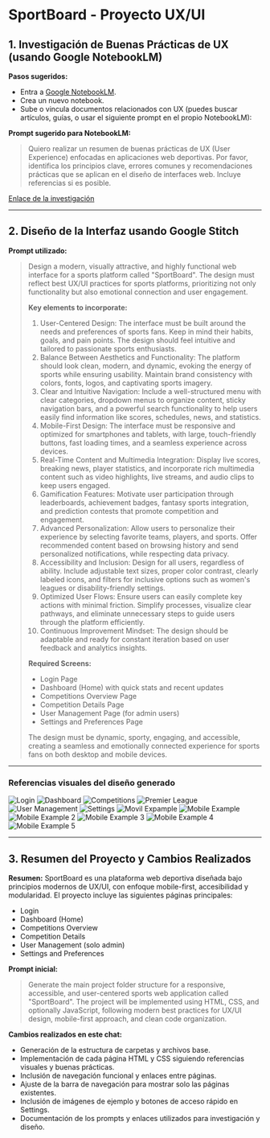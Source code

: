 # SportBoard - Proyecto UX/UI

## 1. Investigación de Buenas Prácticas de UX (usando Google NotebookLM)

**Pasos sugeridos:**
- Entra a [Google NotebookLM](https://notebooklm.google.com/).
- Crea un nuevo notebook.
- Sube o vincula documentos relacionados con UX (puedes buscar artículos, guías, o usar el siguiente prompt en el propio NotebookLM):

**Prompt sugerido para NotebookLM:**
> Quiero realizar un resumen de buenas prácticas de UX (User Experience) enfocadas en aplicaciones web deportivas. Por favor, identifica los principios clave, errores comunes y recomendaciones prácticas que se aplican en el diseño de interfaces web. Incluye referencias si es posible.

[Enlace de la investigación](https://notebooklm.google.com/notebook/571a53b2-18b8-4695-822b-9f22536aa880?authuser=1)

---

## 2. Diseño de la Interfaz usando Google Stitch

**Prompt utilizado:**

> Design a modern, visually attractive, and highly functional web interface for a sports platform called "SportBoard". The design must reflect best UX/UI practices for sports platforms, prioritizing not only functionality but also emotional connection and user engagement.
>
> **Key elements to incorporate:**
> 1. User-Centered Design: The interface must be built around the needs and preferences of sports fans. Keep in mind their habits, goals, and pain points. The design should feel intuitive and tailored to passionate sports enthusiasts.
> 2. Balance Between Aesthetics and Functionality: The platform should look clean, modern, and dynamic, evoking the energy of sports while ensuring usability. Maintain brand consistency with colors, fonts, logos, and captivating sports imagery.
> 3. Clear and Intuitive Navigation: Include a well-structured menu with clear categories, dropdown menus to organize content, sticky navigation bars, and a powerful search functionality to help users easily find information like scores, schedules, news, and statistics.
> 4. Mobile-First Design: The interface must be responsive and optimized for smartphones and tablets, with large, touch-friendly buttons, fast loading times, and a seamless experience across devices.
> 5. Real-Time Content and Multimedia Integration: Display live scores, breaking news, player statistics, and incorporate rich multimedia content such as video highlights, live streams, and audio clips to keep users engaged.
> 6. Gamification Features: Motivate user participation through leaderboards, achievement badges, fantasy sports integration, and prediction contests that promote competition and engagement.
> 7. Advanced Personalization: Allow users to personalize their experience by selecting favorite teams, players, and sports. Offer recommended content based on browsing history and send personalized notifications, while respecting data privacy.
> 8. Accessibility and Inclusion: Design for all users, regardless of ability. Include adjustable text sizes, proper color contrast, clearly labeled icons, and filters for inclusive options such as women's leagues or disability-friendly settings.
> 9. Optimized User Flows: Ensure users can easily complete key actions with minimal friction. Simplify processes, visualize clear pathways, and eliminate unnecessary steps to guide users through the platform efficiently.
> 10. Continuous Improvement Mindset: The design should be adaptable and ready for constant iteration based on user feedback and analytics insights.
>
> **Required Screens:**
> - Login Page
> - Dashboard (Home) with quick stats and recent updates
> - Competitions Overview Page
> - Competition Details Page
> - User Management Page (for admin users)
> - Settings and Preferences Page
>
> The design must be dynamic, sporty, engaging, and accessible, creating a seamless and emotionally connected experience for sports fans on both desktop and mobile devices.

---

### Referencias visuales del diseño generado

![Login](/SportBoard/assets/img/descarga.png)
![Dashboard](/SportBoard/assets/img/Hub.png)
![Competitions](/SportBoard/assets/img/Competitions.png)
![Premier League](/SportBoard/assets/img/Premier.png)
![User Management](/SportBoard/assets/img/Usermanage.png)
![Settings](/SportBoard/assets/img/Settings.png)
![Movil Expample](/SportBoard/assets/img/movile-ux.png)
![Mobile Example](/SportBoard/assets/img/movile_competitions.png)
![Mobile Example 2](/SportBoard/assets/img/movile_management.png)
![Mobile Example 3](/SportBoard/assets/img/movile_premierelegue.png)
![Mobile Example 4](/SportBoard/assets/img/movile_settings.png)
![Mobile Example 5](/SportBoard/assets/img/movile_stats.png)

---

## 3. Resumen del Proyecto y Cambios Realizados

**Resumen:**
SportBoard es una plataforma web deportiva diseñada bajo principios modernos de UX/UI, con enfoque mobile-first, accesibilidad y modularidad. El proyecto incluye las siguientes páginas principales:
- Login
- Dashboard (Home)
- Competitions Overview
- Competition Details
- User Management (solo admin)
- Settings and Preferences

**Prompt inicial:**
> Generate the main project folder structure for a responsive, accessible, and user-centered sports web application called "SportBoard". The project will be implemented using HTML, CSS, and optionally JavaScript, following modern best practices for UX/UI design, mobile-first approach, and clean code organization.

**Cambios realizados en este chat:**
- Generación de la estructura de carpetas y archivos base.
- Implementación de cada página HTML y CSS siguiendo referencias visuales y buenas prácticas.
- Inclusión de navegación funcional y enlaces entre páginas.
- Ajuste de la barra de navegación para mostrar solo las páginas existentes.
- Inclusión de imágenes de ejemplo y botones de acceso rápido en Settings.
- Documentación de los prompts y enlaces utilizados para investigación y diseño.
